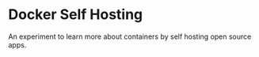 # Docker Self Hosting


An experiment to learn more about containers by self hosting open source apps.

